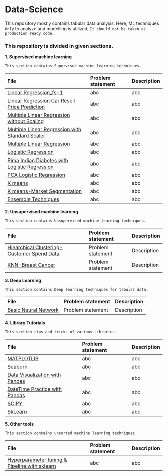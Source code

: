 # Data-Science<br>
This repository mostly contains tabular data analysis.
Here, ML techniques `Only` to analyze and modelling is utilized,
`It should not be taken as production ready code.` 

### This repository is divided in given sections.

**1. Supervised machine learning**

    This section contains Supervised machine learning techniques.

| File | Problem statement | Description |
| :--- | :--------------- | :--------- |
| [Linear Regression_fs-1](Supervised_ML/Linear_Regression-fs-1.ipynb) | abc | abc |
| [Linear Regression Car Resell Price Prediction](Supervised_ML/Linear_regression_Car_Resell_Price_Prediction.ipynb) | abc | abc |
| [Multiple Linear Regression without Scaling](Supervised_ML/Multiple_Linear_Regression_with_Sklearn.ipynb) | abc | abc |
| [Multiple Linear Regression with Standard Scaler](Supervised_ML/Multiple_linear_regression_with_standardization.ipynb) | abc | abc |
| [Multiple Linear Regression](Supervised_ML/Multiple_linear_regression.ipynb) | abc | abc |
| [Logistic Regression](Supervised_ML/Logistic_Regression.ipynb) | abc | abc |
| [Pima Indian Diabetes with Logistic Regression](Supervised_ML/Pima_Indians_diabetes_logistic_regression_&_Naive_bayes_model.ipynb) | abc | abc |
| [PCA Logistic Regression](Supervised_ML/PCA_logistic_regression.ipynb) | abc | abc |
| [K means](Supervised_ML/K-Means.ipynb) | abc | abc |
| [K means-Market Segmentation](Supervised_ML/KMeans_Market_Segmentation_Example.ipynb) | abc | abc |
| [Ensemble Techniques](Supervised_ML/Ensemble_Techniques.ipynb) | abc | abc |

**2. Unsupervised machine learning**

    This section contains Unsupervised machine learning techniques.

| File | Problem statement | Description |
| :--- | :--------------- | :--------- |
| [Hiearchical Clustering- Customer Spend Data](Unsupervised_ML/Hiearchical_Clustering-Customer_Spend_Data.ipynb) | Problem statement | Description |
| [KNN-Breast Cancer](Unsupervised_ML/KNN-Breast_Cancer.ipynb) | Problem statement | Description |

**3. Deep Learning**

    This section contains Deep learning techniques for tabular data.

| File | Problem statement | Description |
| :--- | :--------------- | :--------- |
| [Basic Neural Network](DeepML/Basic_Neural_Network.ipynb) | Problem statement | Description |

**4. Library Tutorials**

    This section tips and tricks of various Libraries.

| File | Problem statement | Description |
| :--- | :--------------- | :--------- |
| [MATPLOTLIB](library_tutorials/matplotlib_&_seaborn/MATPLOTLIB.ipynb) | abc | abc |
| [Seaborn](library_tutorials/matplotlib_&_seaborn/Seaborn_Practice_File.ipynb) | abc | abc |
| [Data Visualization with Pandas](library_tutorials/pandas_demo/DATA_VISUALIZATION_WITH_PANDAS.ipynb) | abc | abc |
| [DateTime Practice with Pandas](library_tutorials/pandas_demo/Datetime_Practice.ipynb) | abc | abc |
| [SCIPY](library_tutorials/scipy_demo/SCIPY.ipynb) | abc | abc |
| [SkLearn](library_tutorials/Scikit_learn_demo) | abc | abc |

**5. Other tools**

    This section contains unsorted machine learning techniques.

| File | Problem statement | Description |
| :--- | :--------------- | :--------- |
| [Hyperparameter tuning & Pipeline with sklearn](Other_tools/Hyperparameter_Tuning_with_Cross-Validation_and_Pipelines.ipynb) | abc | abc |
